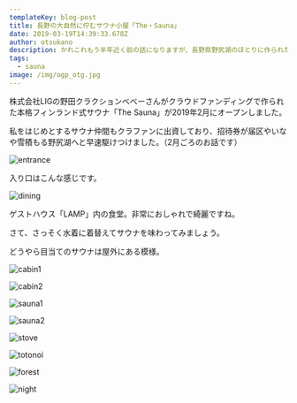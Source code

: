```yaml
---
templateKey: blog-post
title: 長野の大自然に佇むサウナ小屋「The・Sauna」
date: 2019-03-19T14:39:33.678Z
author: otsukano
description: かれこれもう半年近く前の話になりますが、長野県野尻湖のほとりに作られた本格フィンランド式サウナ「The Sauna」に行ってきました。
tags:
  - sauna
image: /img/ogp_otg.jpg
---
```

株式会社LIGの野田クラクションべべーさんがクラウドファンディングで作られた本格フィンランド式サウナ「The Sauna」が2019年2月にオープンしました。

私をはじめとするサウナ仲間もクラファンに出資しており、招待券が届区やいなや雪積もる野尻湖へと早速駆けつけました。（2月ごろのお話です）

![entrance](/img/img_2481.jpg)

入り口はこんな感じです。

![dining](/img/img_2484.jpg)

ゲストハウス「LAMP」内の食堂。非常におしゃれで綺麗ですね。



さて、さっそく水着に着替えてサウナを味わってみましょう。

どうやら目当てのサウナは屋外にある模様。

![cabin1](/img/img_2489.jpg)

![cabin2](/img/img_2490.jpg)

![sauna1](/img/img_2491.jpg)





![sauna2](/img/img_2492.jpg)

![stove](/img/cb5a26e9bf8a618bfe3b9e6f36a49975f_20432736_190722_0112.jpg)



![totonoi](/img/cb5a26e9bf8a618bfe3b9e6f36a49975f_20432736_190722_0103.jpg)



![forest](/img/cb5a26e9bf8a618bfe3b9e6f36a49975f_20432736_190722_0096.jpg)

![night](/img/img_2497.jpg)

